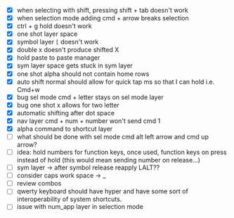 - [x] when selecting with shift, pressing shift + tab doesn't work
- [x] when selection mode adding cmd + arrow breaks selection
- [x] ctrl + g hold doesn't work
- [x] one shot layer space
- [x] symbol layer `[` doesn't work
- [x] double x doesn't produce shifted X
- [x] hold paste to paste manager
- [x] sym layer space gets stuck in sym layer
- [x] one shot alpha should not contain home rows
- [x] auto shift normal should allow for quick tap ms so that I can hold i.e. Cmd+w
- [x] bug sel mode cmd + letter stays on sel mode layer
- [x] bug one shot x allows for two letter
- [x] automatic shifting after dot space
- [x] nav layer cmd + num + number won't send cmd 1
- [x] alpha command to shortcut layer
- [ ] what should be done with sel mode cmd alt left arrow and cmd up arrow?
- [ ] idea: hold numbers for function keys, once used, function keys on press instead of hold (this would mean sending number on release...)
- [ ] sym layer -> after symbol release reapply LALT??
- [ ] consider caps work space -> _
- [ ] review combos
- [ ] qwerty keyboard should have hyper and have some sort of interoperability of system shortcuts.
- [ ] issue with num_app layer in selection mode
